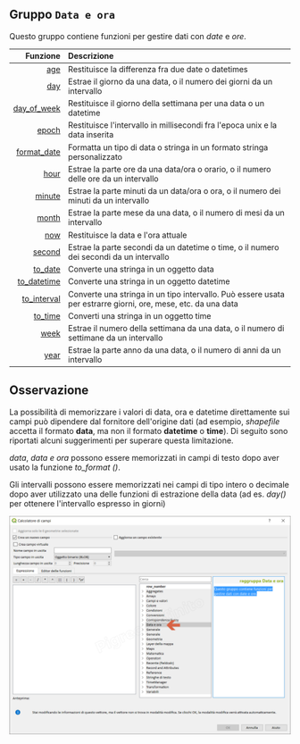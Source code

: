## Gruppo `Data e ora`

Questo gruppo contiene funzioni per gestire dati con _date_ e _ore_.

 Funzione  | Descrizione
----------:|:-----------
|[age](funzioni/age.md)|Restituisce la differenza fra due date o datetimes
|[day](funzioni/day.md)|Estrae il giorno da una data, o il numero dei giorni da un intervallo
|[day_of_week](funzioni/day_of_week.md)|Restituisce il giorno della settimana per una data o un datetime
|[epoch](funzioni/epoch.md)|Restituisce l'intervallo in millisecondi fra l'epoca unix e la data inserita
|[format_date](funzioni/format_date.md)|Formatta un tipo di data o stringa in un formato stringa personalizzato
|[hour](funzioni/hour.md)|Estrae la parte ore da una data/ora o orario, o il numero delle ore da un intervallo
|[minute](funzioni/minute.md)|Estrae la parte minuti da un data/ora o ora, o il numero dei minuti da un intervallo
|[month](funzioni/month.md)|Estrae la parte mese da una data, o il numero di mesi da un intervallo
|[now](funzioni/now.md)|Restituisce la data e l'ora attuale
|[second](funzioni/second.md)|Estrae la parte secondi da un datetime o time, o il numero dei secondi da un intervallo
|[to_date](funzioni/to_date.md)|Converte una stringa in un oggetto data
|[to_datetime](funzioni/to_datetime.md)|Converte una stringa in un oggetto datetime
|[to_interval](funzioni/to_interval.md)|Converte una stringa in un tipo intervallo. Può essere usata per estrarre giorni, ore, mese, etc. da una data
|[to_time](funzioni/to_time.md)|Converti una stringa in un oggetto time
|[week](funzioni/week.md)|Estrae il numero della settimana da una data, o il numero di settimane da un intervallo
|[year](funzioni/year.md)|Estrae la parte anno da una data, o il numero di anni da un intervallo

## Osservazione

La possibilità di memorizzare i valori di data, ora e datetime direttamente sui campi può dipendere dal fornitore dell'origine dati (ad esempio, _shapefile_ accetta il formato **data**, ma non il formato **datetime** o **time**). Di seguito sono riportati alcuni suggerimenti per superare questa limitazione.

_data_, _data e ora_ possono essere memorizzati in campi di testo dopo aver usato la funzione _to_format ()_.

Gli intervalli possono essere memorizzati nei campi di tipo intero o decimale dopo aver utilizzato una delle funzioni di estrazione della data (ad es. _day()_ per ottenere l'intervallo espresso in giorni)

![](/img/data_e_ora/gruppo_data_e_ora1.png)
